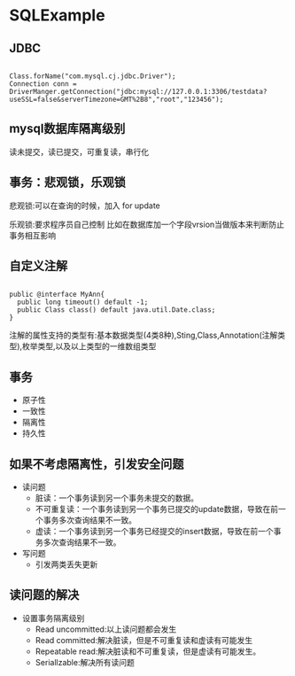 # SQLExample
## JDBC

<pre><code>
Class.forName("com.mysql.cj.jdbc.Driver");
Connection conn = DriverManger.getConnection("jdbc:mysql://127.0.0.1:3306/testdata?useSSL=false&serverTimezone=GMT%2B8","root","123456");
</code></pre>

## mysql数据库隔离级别
读未提交，读已提交，可重复读，串行化

## 事务：悲观锁，乐观锁

悲观锁:可以在查询的时候，加入 for update

乐观锁:要求程序员自己控制
比如在数据库加一个字段vrsion当做版本来判断防止事务相互影响

## 自定义注解
<pre><code>
public @interface MyAnn{
  public long timeout() default -1;
  public Class class() default java.util.Date.class;
}
</code></pre>

注解的属性支持的类型有:基本数据类型(4类8种),Sting,Class,Annotation(注解类型),枚举类型,以及以上类型的一维数组类型

## 事务
* 原子性
* 一致性
* 隔离性
* 持久性
## 如果不考虑隔离性，引发安全问题
* 读问题
  * 脏读：一个事务读到另一个事务未提交的数据。
  * 不可重复读：一个事务读到另一个事务已提交的update数据，导致在前一个事务多次查询结果不一致。
  * 虚读：一个事务读到另一个事务已经提交的insert数据，导致在前一个事务多次查询结果不一致。
* 写问题
  * 引发两类丢失更新

## 读问题的解决
* 设置事务隔离级别
  * Read uncommitted:以上读问题都会发生
  * Read committed:解决脏读，但是不可重复读和虚读有可能发生
  * Repeatable read:解决脏读和不可重复读，但是虚读有可能发生。
  * Seriallzable:解决所有读问题
